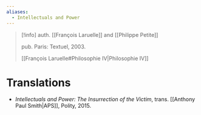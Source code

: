```yaml
---
aliases:
  - Intellectuals and Power
---
```

>[!info]
>auth. [[François Laruelle]] and [[Philippe Petite]]
>
>pub. Paris: Textuel, 2003.
>
>[[François Laruelle#Philosophie IV|Philosophie IV]]

# Translations

* _Intellectuals and Power: The Insurrection of the Victim_, trans. [[Anthony Paul Smith|APS]], Polity, 2015.